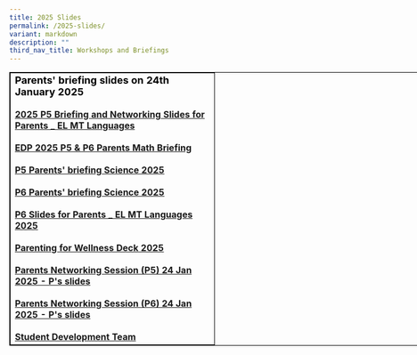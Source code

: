 ```yaml
---
title: 2025 Slides
permalink: /2025-slides/
variant: markdown
description: ""
third_nav_title: Workshops and Briefings
---
```

<table style="border:1px solid black;width:840px;">
<tbody>
	 <tr><td style="border: 1px solid black; width: 350px;">
             <b>
             <strong style="color: black; font-size: 18;"> Parents' briefing slides on 24th January 2025</strong>
             <br>
                         <br>
            <a href="https://drive.google.com/file/d/1_YmTf_KSnMFHH6XOZ50uUdcfLjdjYVQ6/view?usp=drive_link">2025 P5 Briefing and Networking Slides for Parents _ EL MT Languages </a>
             <br><br> 
							 <a href="https://drive.google.com/file/d/1EEvU1m_LxURS4r4nZ7YEedLUb_DoWuze/view?usp=drive_link">EDP 2025 P5 &amp; P6 Parents Math Briefing</a>
             <br>
							 <br> <a href="https://drive.google.com/file/d/1TBm5OC2G-uGYsSvn-Qpqwrkyz0_xkDI3/view?usp=drive_link">P5 Parents' briefing Science 2025</a>
             <br><br>
							  <a href="https://drive.google.com/file/d/1W2GXw7RuI577iWnG_2I0mCOkkSaYCR7W/view?usp=drive_link">P6 Parents' briefing Science 2025</a>
             <br><br>
							  <a href="https://drive.google.com/file/d/1qJaHD_IACRY4pO-z6XCV7sGOVqIPvAZA/view?usp=drive_link">P6 Slides for Parents _ EL MT Languages 2025</a>
             <br><br>
							  <a href="https://drive.google.com/file/d/1TXD3U6zrdtl7kxKzUvw0jOwFzXTW-Hmr/view?usp=drive_link">Parenting for Wellness Deck 2025</a>
             <br><br>
							  <a href="https://drive.google.com/file/d/1Vwp9tLWQtCbP_uBRYs4_CQJ3TU_-Qdb8/view?usp=drive_link">Parents Networking Session (P5) 24 Jan 2025 - P's slides</a>
             <br><br>
							  <a href="https://drive.google.com/file/d/1Vwp9tLWQtCbP_uBRYs4_CQJ3TU_-Qdb8/view?usp=drive_link">Parents Networking Session (P6) 24 Jan 2025 - P's slides</a>
             <br><br>
							  <a href="https://drive.google.com/file/d/1Vwp9tLWQtCbP_uBRYs4_CQJ3TU_-Qdb8/view?usp=drive_link">Student Development Team</a>
             <br>
        </b></td> </tr></tbody>
</table>